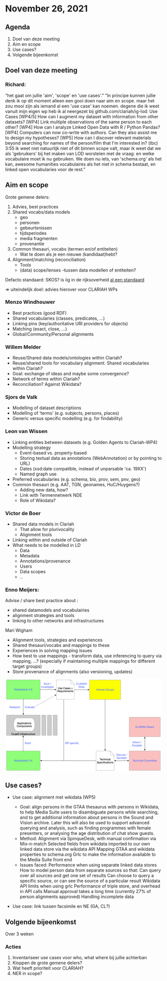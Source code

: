 # November 26, 2021

## Agenda
 1. Doel van deze meeting
 2. Aim en scope
 3. Use cases?
 4. Volgende bijeenkomst

## Doel van deze meeting

### Richard:
“het gaat om jullie 'aim', 'scope' en 'use cases'.”
“In principe kunnen jullie denk ik op dit moment alleen een gooi doen naar aim en scope. maar het zou mooi zijn als iemand al een 'use case' kan noemen. degene die ik weet vanuit mijn eigen wp heb ik al neergezet bij github.com/clariah/ig-lod:
Use Cases
[WP4/5] How can I augment my dataset with information from other datasets?
[WP4] Link multiple observations of the same person to each other?
[WP4] How can I analyze Linked Open Data with R / Python Pandas?
[WP4] Computers can now co-write with authors. Can they also assist me to design my hypotheses?
[WP5] How can I discover relevant materials beyond searching for names of the person/film that I'm interested in? (tbc)
3:55
ik weet niet natuurlijk niet of dit binnen scope valt, maar ik weet dat we als 'gebruikers' bij het maken van LOD worstelen met de vraag: en welke vocabulaire moet ik nu gebruiken. We doen nu iets, van 'schema.org' als het kan, awesome humanities vocabulaires als het niet in schema bestaat, en linked open vocabularies voor de rest.”

## Aim en scope

Grote gemene delers:
 1. Advies, best practices
 2. Shared vocabs/data models
    - geo
    - personen
    - gebeurtenissen
    - tijdsperiodes
    - media fragmenten
    - provenantie
 3. Common thesauri, vocabs (termen en/of entiteiten)
    - Wat te doen als je een nieuwe (kandidaat)hebt?
 4. Alignment/matching (reconciliation)
    - Tools
    - (data) scope/lenses
    -tussen data modellen of entiteiten?

Defacto standaard: SKOS?
is iig in de rijksoverheid [al een standaard](https://www.forumstandaardisatie.nl/open-standaarden/skos)

=> uiteindelijk doel: advies hierover voor CLARIAH WPs


### Menzo Windhouwer
- Best practices (good RDF)
- Shared vocabularies (classes, predicates, ...)
- Linking pins (key/authoritative URI providers for objects)
- Matching (exact, close, …)
- Global/Community/Personal alignments

### Willem Melder
- Reuse/Shared data models/ontologies within Clariah?
- Reuse/shared tools for vocabulary alignment. Shared vocabularies within Clariah?
- Goal: exchange of ideas and maybe some convergence?
- Network of terms within Clariah?
- Reconciliation? Against Wikidata?


### Sjors de Valk
- Modelling of dataset descriptions
- Modelling of ‘terms’ (e.g. subjects, persons, places)
- Generic versus specific modelling (e.g. for findability)

### Leon van Wissen
- Linking entities between datasets (e.g. Golden Agents to Clariah-WP4)
- Modelling strategy
  - Event-based vs. property-based
  - Storing textual data as annotations (WebAnnotation) or by pointing to URL)
  - Dates (xsd:date compatible, instead of unparsable 'ca. 19XX')
  - Named graph use
- Preferred vocabularies (e.g. schema, bio, prov, sem, pnv, geo)
- Common thesauri (e.g. AAT, TGN, geonames, HuC/Huygens?)
  - Adding new data, how?
  - Link with Termennetwerk NDE
  - Role of Wikidata?

### Victor de Boer
- Shared data models in Clariah
  - That allow for plurivocality
  - Alignment tools
- Linking within and outside of Clariah
- What needs to be modelled in LD 
  - Data
  - Metadata 
  - Annotations/provenance 
  - Users
  - Data scopes
  - ..

### Enno Meijers:
Advise / share best practice about :
- shared datamodels and vocabulairies
- alignment strategies and tools
- linking to other networks and infrastructures

Mari Wigham
- Alignment tools, strategies and experiences
- Shared thesauri/vocabs and mappings to these
- Experiences in solving mapping issues
- How best to use mappings - transform data, use inferencing to query via mapping, …?   (especially if maintaining multiple mappings for different target groups)
- Store provenance of alignments (also versioning, updates)

![IGs](assets/20201126-1.png)

## Use cases?

- Use case: alignment met wikidata (WP5)

  - Goal: align persons in the GTAA thesaurus with persons in Wikidata, to help Media Suite users to disambiguate persons while searching, and to get additional information about persons in the Sound and Vision archive. Later this will also be used to support advanced querying and analysis, such as finding programmes with female presenters, or analysing the age distribution of chat show guests.
  - Method: Alignment via SpinqueDesk, with manual confirmation via Mix-n-match
Selected fields from wikidata imported to our own linked data store via the wikidata API
Mapping GTAA and wikidata properties to schema.org
Grlc to make the information available to the Media Suite front end
  - Issues faced:
Performance when using separate linked data stores
How to model person data from separate sources so that:
Can query over all sources and get one set of results
Can choose to query a specific source, or can see the source of a particular result 
Wikidata API limits when using grlc
Performance of triple store, and overhead in API calls
Manual approval takes a long time (currently 27% of person alignments approved)
Handling incomplete data
- Use case: link tussen facsimile en NE (GA, CL?)

## Volgende bijeenkomst
Over 3 weken
### Acties
1. Inventariseer use cases voor who, what where bij jullie achterban
2. Kloppen de grote gemene delers?
3. Wat heeft prioriteit voor CLARIAH?
4. NER in scope?
